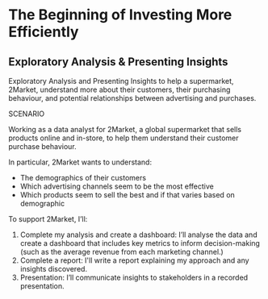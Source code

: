 # The Beginning of Investing More Efficiently

## Exploratory Analysis & Presenting Insights

Exploratory Analysis and Presenting Insights to help a supermarket, 2Market, understand more about their customers, their purchasing behaviour, and potential relationships between advertising and purchases. 

SCENARIO

Working as a data analyst for 2Market, a global supermarket that sells products online and in-store, to help them understand their customer purchase behaviour. 

In particular, 2Market wants to understand:

- The demographics of their customers 
- Which advertising channels seem to be the most effective
- Which products seem to sell the best and if that varies based on demographic
  
To support 2Market, I’ll:

1. Complete my analysis and create a dashboard: I’ll analyse the data and create a dashboard that includes key metrics to inform decision-making (such as the average revenue from each marketing channel.)
2. Complete a report: I'll write a report explaining my approach and any insights discovered.
3. Presentation: I’ll communicate insights to stakeholders in a recorded presentation.
